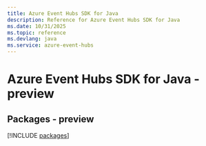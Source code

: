 ```yaml
---
title: Azure Event Hubs SDK for Java
description: Reference for Azure Event Hubs SDK for Java
ms.date: 10/31/2025
ms.topic: reference
ms.devlang: java
ms.service: azure-event-hubs
---
```

# Azure Event Hubs SDK for Java - preview
## Packages - preview
[!INCLUDE [packages](event-hubs-index.md)]
